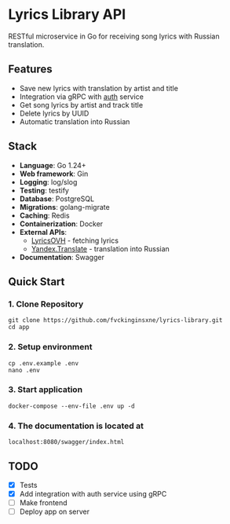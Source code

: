 # Lyrics Library API

RESTful microservice in Go for receiving song lyrics with Russian translation.

## Features
- Save new lyrics with translation by artist and title
- Integration via gRPC with [auth](https://github.com/fvckinginsxne/auth-service) service 
- Get song lyrics by artist and track title
- Delete lyrics by UUID
- Automatic translation into Russian

## Stack
- **Language**: Go 1.24+
- **Web framework**: Gin
- **Logging**: log/slog
- **Testing**: testify
- **Database**: PostgreSQL
- **Migrations**: golang-migrate
- **Caching**: Redis
- **Containerization**: Docker
- **External APIs**:
  - [LyricsOVH](https://lyricsovh.docs.apiary.io/#reference) - fetching lyrics
  - [Yandex.Translate](https://yandex.cloud/ru/docs/translate/quickstart) - translation into Russian
- **Documentation**: Swagger

## Quick Start
### 1. Clone Repository
```
git clone https://github.com/fvckinginsxne/lyrics-library.git
cd app
```
### 2. Setup environment
```
cp .env.example .env
nano .env 
```
### 3. Start application
```
docker-compose --env-file .env up -d
```
### 4. The documentation is located at
```
localhost:8080/swagger/index.html
```

## TODO 
- [x] Tests
- [x] Add integration with auth service using gRPC  
- [ ] Make frontend
- [ ] Deploy app on server

